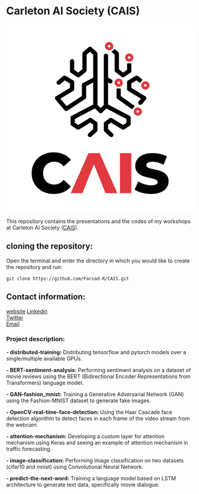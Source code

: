 # Carleton AI Society (CAIS)
![CAIS](logo/CAIS.png)

This repository contains the presentations and the codes of my workshops at Carleton AI Society ([CAIS](https://carletonai.com/)).

## cloning the repository:
Open the terminal and enter the directory in which you would like to create the repository and run:

```
git clone https://github.com/Farzad-R/CAIS.git
```

## Contact information:
[website](https://farzad-r.github.io/)
[Linkedin](https://www.linkedin.com/in/farzad-roozitalab-173066152/)</br>
[Twitter](https://twitter.com/Farzad_rzt)</br>
[Email](farzadroozitalab@cmail.carleton.ca)


### Project description:
<p>
    <b>- distributed-training:</b> Distributing tensorflow and pytorch models over a single/multiple
    available GPUs.
</p>
<p>
    <b>- BERT-sentiment-analysis:</b> Performing sentiment analysis on a dataset of movie reviews
    using the BERT (Bidirectional Encoder Representations from Transformers) language model.
</p>
<p>
    <b>- GAN-fashion_mnist:</b> Training a Generative Adversarial Network (GAN) using the Fashion-MNIST
    dataset to generate fake images.

</p>
<p>
    <b>- OpenCV-real-time-face-detection:</b> Using the Haar Cascade face detection algorithm to detect
    faces in each frame of the video stream from the webcam.

</p>
<p>
    <b>- attention-mechanism:</b> Developing a custom layer for attention mechanism using Keras and seeing
    an example of attention mechanism in traffic forecasting.

</p>
<p>
    <b>- image-classification:</b> Performing image classification on two datasets (cifar10 and mnist)
    using Convolutional Neural Network.

</p>
<p>
    <b>- predict-the-next-word:</b> Training a language model based on LSTM architecture to generate text
    data, specifically movie dialogue.

</p>